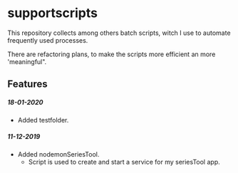 # supportscripts

This repository collects among others batch scripts, witch I use to automate frequently used processes.

There are refactoring plans, to make the scripts more efficient an more 'meaningful".

## Features

##### 18-01-2020
* Added testfolder.

##### 11-12-2019
* Added nodemonSeriesTool.
    * Script is used to create and start a service for my seriesTool app.